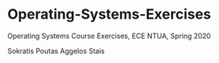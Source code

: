 # Operating-Systems-Exercises 
Operating Systems Course Exercises, ECE NTUA, Spring 2020

Sokratis Poutas
Aggelos Stais

